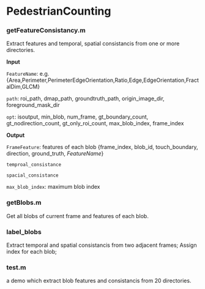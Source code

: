 # PedestrianCounting

### getFeatureConsistancy.m

Extract features and temporal, spatial consistancis from one or more directories.

**Input**

`FeatureName`: e.g. {Area,Perimeter,PerimeterEdgeOrientation,Ratio,Edge,EdgeOrientation,FractalDim,GLCM}

`path`: roi_path, dmap_path, groundtruth_path, origin_image_dir, foreground_mask_dir

`opt`: isoutput, min_blob, num_frame, gt_boundary_count, gt_nodirection_count, gt_only_roi_count, max_blob_index, frame_index


**Output**

`FrameFeature`: features of each blob {frame_index, blob_id, touch_boundary, direction, ground_truth, *FeatureName*}

`temproal_consistance`

`spacial_consistance`

`max_blob_index`: maximum blob index

### getBlobs.m

Get all blobs of current frame and features of each blob.

### label_blobs

Extract temporal and spatial consistancis from two adjacent frames; Assign index for each blob;

### test.m

a demo which extract blob features and consistancis from 20 directories.
